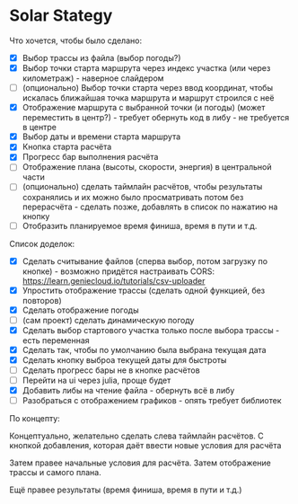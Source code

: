 # Solar Stategy

Что хочется, чтобы было сделано:
- [x] Выбор трассы из файла (выбор погоды?)
- [X] Выбор точки старта маршрута через индекс участка (или через километраж) - наверное слайдером
- [ ] (опционально) Выбор точки старта через ввод координат, чтобы искалась ближайшая точка маршрута и маршрут строился с неё
- [x] Отображение маршрута с выбранной точки (и погоды) (может переместить в центр?) - требует обернуть код в либу - не требуется в центре
- [x] Выбор даты и времени старта маршрута
- [x] Кнопка старта расчёта
- [x] Прогресс бар выполнения расчёта
- [ ] Отображение плана (высоты, скорости, энергия) в центральной части
- [ ] (опционально) сделать таймлайн расчётов, чтобы результаты сохранялись и их можно было просматривать потом без перерасчёта - сделать позже, добавлять в список по нажатию на кнопку 
- [ ] Отобразить планируемое время финиша, время в пути и т.д.

Список доделок:
- [x] Сделать считывание файлов (сперва выбор, потом загрузку по кнопке) - возможно придётся настраивать CORS: https://learn.geniecloud.io/tutorials/csv-uploader
- [x] Упростить отображение трассы (сделать одной функцией, без повторов)
- [x] Сделать отображение погоды
- [ ] (сам проект) сделать динамическую погоду
- [x] Сделать выбор стартового участка только после выбора трассы - есть переменная
- [x] Сделать так, чтобы по умолчанию была выбрана текущая дата
- [x] Сделать кнопку выброа текущей даты для быстроты
- [ ] Сделать прогресс бары не в кнопке расчётов
- [ ] Перейти на ui через julia, проще будет
- [x] Добавить либы на чтение файла - обернуть всё в либу
- [ ] Разобраться с отображением графиков - опять требует библиотек

По концепту:

Концептуально, желательно сделать слева таймлайн расчётов. С кнопкой добавления, которая даёт ввести новые условия для расчёта

Затем правее начальные условия для расчёта. Затем отображение трассы и самого плана.

Ещё правее результаты (время финиша, время в пути и т.д.)